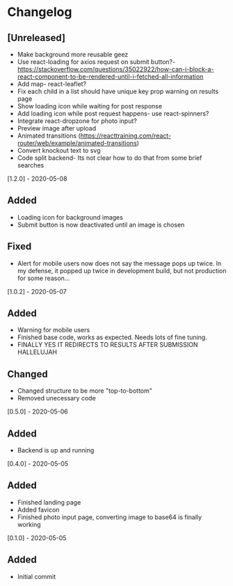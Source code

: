 # Changelog

## [Unreleased]

- Make background more reusable geez
- Use react-loading for axios request on submit button?- https://stackoverflow.com/questions/35022922/how-can-i-block-a-react-component-to-be-rendered-until-i-fetched-all-information
- Add map- react-leaflet?
- Fix each child in a list should have unique key prop warning on results page
- Show loading icon while waiting for post response
- Add loading icon while post request happens- use react-spinners?
- Integrate react-dropzone for photo input?
- Preview image after upload
- Animated transitions (https://reacttraining.com/react-router/web/example/animated-transitions)
- Convert knockout text to svg
- Code split backend- Its not clear how to do that from some brief searches

[1.2.0] - 2020-05-08

## Added

- Loading icon for background images
- Submit button is now deactivated until an image is chosen

## Fixed

- Alert for mobile users now does not say the message pops up twice. In my defense, it popped up twice in development build, but not production for some reason...

[1.0.2] - 2020-05-07

## Added

- Warning for mobile users
- Finished base code, works as expected. Needs lots of fine tuning.
- FINALLY YES IT REDIRECTS TO RESULTS AFTER SUBMISSION HALLELUJAH

## Changed

- Changed structure to be more "top-to-bottom"
- Removed unecessary code

[0.5.0] - 2020-05-06

## Added

- Backend is up and running

[0.4.0] - 2020-05-05

## Added

- Finished landing page
- Added favicon
- Finished photo input page, converting image to base64 is finally working

[0.1.0] - 2020-05-05

## Added

- Initial commit
